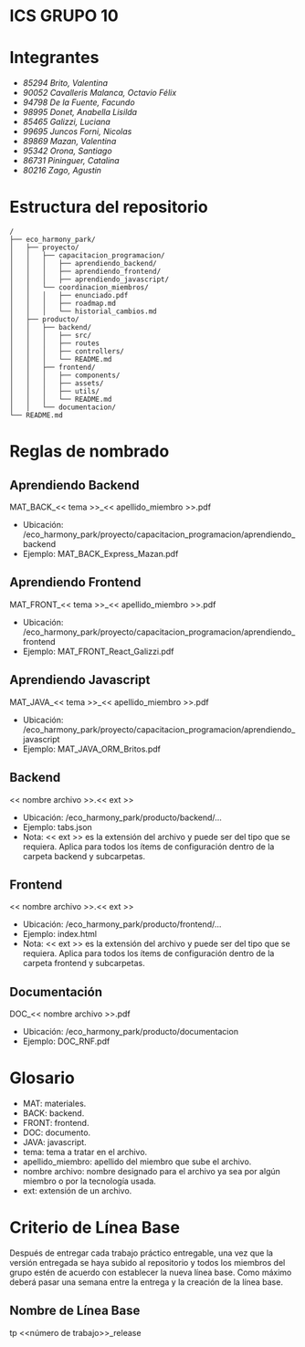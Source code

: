 # ICS GRUPO 10
# Integrantes

-   _85294 Brito, Valentina_
-   _90052 Cavalleris Malanca, Octavio Félix_
-   _94798 De la Fuente, Facundo_
-   _98995 Donet, Anabella Lisilda_
-   _85465 Galizzi, Luciana_
-   _99695 Juncos Forni, Nicolas_
-   _89869 Mazan, Valentina_
-   _95342 Orona, Santiago_
-   _86731 Pininguer, Catalina_
-   _80216 Zago, Agustin_


# Estructura del repositorio
```
/
├── eco_harmony_park/
│   ├── proyecto/
│   │   ├── capacitacion_programacion/
│	│   │   ├── aprendiendo_backend/
│	│   │   ├── aprendiendo_frontend/
│	│   │   ├── aprendiendo_javascript/
│   │   └── coordinacion_miembros/
│	│   │   ├── enunciado.pdf
│	│   │   ├── roadmap.md
│	│   │   └── historial_cambios.md
│   ├── producto/
│   │   ├── backend/
│   │   │   ├── src/
│   │   │   ├── routes
│   │   │   ├── controllers/
│   │   │   └── README.md
│   │   ├── frontend/
│   │   │   ├── components/
│   │   │   ├── assets/
│   │   │   ├── utils/
│   │   │   └── README.md
│   │   └── documentacion/
└── README.md

```
# Reglas de nombrado

## Aprendiendo Backend

MAT_BACK_<< tema >>_<< apellido_miembro >>.pdf

-   Ubicación: /eco_harmony_park/proyecto/capacitacion_programacion/aprendiendo_backend
-   Ejemplo: MAT_BACK_Express_Mazan.pdf

## Aprendiendo Frontend

MAT_FRONT_<< tema >>_<< apellido_miembro >>.pdf

-   Ubicación: /eco_harmony_park/proyecto/capacitacion_programacion/aprendiendo_frontend
-   Ejemplo: MAT_FRONT_React_Galizzi.pdf

## Aprendiendo Javascript

MAT_JAVA_<< tema >>_<< apellido_miembro >>.pdf

-   Ubicación: /eco_harmony_park/proyecto/capacitacion_programacion/aprendiendo_javascript
-   Ejemplo: MAT_JAVA_ORM_Britos.pdf

## Backend

<< nombre archivo >>.<< ext >>

-   Ubicación: /eco_harmony_park/producto/backend/…
-   Ejemplo: tabs.json
-   Nota: << ext >> es la extensión del archivo y puede ser del tipo que se requiera. Aplica para todos los ítems de configuración dentro de la carpeta backend y subcarpetas.

## Frontend

<< nombre archivo >>.<< ext >>

-   Ubicación: /eco_harmony_park/producto/frontend/…
-   Ejemplo: index.html
-   Nota: << ext >> es la extensión del archivo y puede ser del tipo que se requiera. Aplica para todos los ítems de configuración dentro de la carpeta frontend y subcarpetas.

## Documentación

DOC_<< nombre archivo >>.pdf

-   Ubicación: /eco_harmony_park/producto/documentacion
-   Ejemplo: DOC_RNF.pdf

# Glosario

-   MAT: materiales.
-   BACK: backend.
-   FRONT: frontend.
-   DOC: documento.
-   JAVA: javascript.
-   tema: tema a tratar en el archivo.
-   apellido_miembro: apellido del miembro que sube el archivo.
-   nombre archivo: nombre designado para el archivo ya sea por algún miembro o por la tecnología usada.
-   ext: extensión de un archivo.

# Criterio de Línea Base

Después de entregar cada trabajo práctico entregable, una vez que la versión entregada se haya subido al repositorio y todos los miembros del grupo estén de acuerdo con establecer la nueva línea base. Como máximo deberá pasar una semana entre la entrega y la creación de la línea base.

## Nombre de Línea Base

tp <<número de trabajo>>_release